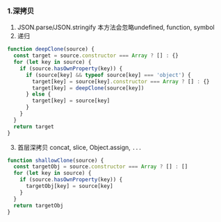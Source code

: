 ### 1.深拷贝

1. JSON.parse/JSON.stringify 本方法会忽略undefined, function, symbol
2. 递归

```js
function deepClone(source) {
  const target = source.constructor === Array ? [] : {}
  for (let key in source) {
    if (source.hasOwnProperty(key)) {
      if (source[key] && typeof source[key] === 'object') {
        target[key] = source[key].constructor === Array ? [] : {}
        target[key] = deepClone(source[key])
      } else {
        target[key] = source[key]
      }
    }
  }
  return target
}
```

3. 首层深拷贝 concat, slice, Object.assign, `...`

```js
function shallowClone(source) {
  const targetObj = source.constructor === Array ? [] : []
  for (let key in source) {
    if (source.hasOwnProperty(key)) {
      targetObj[key] = source[key]
    }
  }
  return targetObj
}
```

